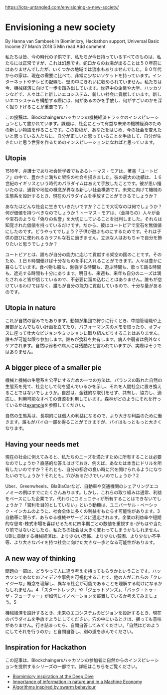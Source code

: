 https://iota-untangled.com/envisioning-a-new-society/

# Envisioning a new society
By Hanna van Sambeek  In Biomimicry, Hackathon support, Universal Basic Income  27 March 2018  5 Min read  Add comment 
<!--
We are all children of our time. Everything we have today is normal to us, but this is an illusion. Hot water from the tap wasn’t there 50 years ago, in some areas not even running water. Houses from the eighties have very few sockets, compared to the current demand. Cabling for internet or tv isn’t tucked away nicely into the wall. We are now taking steps towards a machine economy. At companies, universities and Hackathons around the world people are contributing to this new ecosystem, this new society. When envisioning a new ecosystem it is important to let go of what is, and dive deep into what wow’s. 1
-->
私たちは皆、今の時代の子供です、私たちが今日持っているすべてのものは、私たちには正常ですが、これは幻想です。蛇口からのお湯が出ることは５０年前にはありませんでしたが、いくつかの地域では流水もありませんでした。８０年代からの家は、現在の需要に比べて、非常に少ないソケットを持っています。インターネットやテレビの配線も、壁の中にきれいに収められていません。私たちは今、機械経済に向けて一歩を踏み出しています。世界中の企業や大学、ハッカソンなどで、人々はこと新しいエコシステム、新しい社会に貢献しています。新しいエコシステムを構想する際には、何があるのかを手放し、何がすごいのかを深く掘り下げることが重要です。1

<!--
This post is written as inspiration for the Machine Economy track at the Blockchaingers Hackathon. The challenge is to make a new narrative for a future machine economy that is beneficial to society. I want this post to inspire you, and anyone else who want to change current society, to let go of what you think is true and create the world that you want to live in.
-->
この投稿は、Blockchaingersハッカソンの機械経済トラックのインスピレーションとして書かれています。課題は、社会にとって有益な未来の機械経済のための新しい物語を作ることです。この投稿が、あなたをはじめ、今の社会を変えたいと思っている人たちに、自分が正しいと思っていることを手放して、自分が生きたいと思う世界を作るためのインスピレーションになればと思っています。

## Utopia
<!--
In 1516 the lawyer and social philosopher Thomas More described a fictional society of abundance in his book Utopia. His biggest achievement to me is that he dared to let go of the paradigm of his time; 16th century England. He envisioned a new social structure where there’s a different conception of currency and status. Can you let go of current paradigms when you design a machine ecosystem for the future?
-->
1516年、弁護士であり社会哲学者でもあるトーマス・モアは、著書「ユートピア」の中で、豊かさに満ちた架空の社会を描きました。彼の最大の功績は、１６世紀のイギリスという時代のパラダイムはあえて手放したことです。彼が思い描いたのは、通貨や地位の概念が異なる新しい社会構造です。未来に向けて機械の生態系を設計するとき、現在のパラダイムを手放すことができるでしょうか？

<!--
What kind of society do you want to live in? What is important here? What should have value?  Thomas More criticized how (rich) people value ‘false honours’ such as gold and gems, which have very little value in and of its own. They only have a perceived value. Therefore, in Utopia he made gemstones worthless. How? By making it something children play with. It is nothing more than a colorful rock used in children’s games. And what respectable person wants to decorate themselves with toys?
-->
あなたはどんな社会に生きていきたいですか？ここで大切なのは何でしょうか？何が価値を持つべきなのでしょうか？トーマス・モアは、（金持ちの）人々が金や宝石のような「偽りの名誉」を大切にしていることを批判しました。それらは知覚された価値を持っているだけです。だから、彼はユートピアで宝石を無価値にしたのです。どうやってでしょう？子供が遊ぶものにするためです。それは子供の遊びに使われるカラフルな石に過ぎません。立派な人はおもちゃで自分を飾りたいと思うでしょうか？

<!--
Utopia is a fictional country where everybody contributes according to their ability. Therefore they only need to work 6 hours per day to have enough. The people live in abundance: they have enough food, clothes, time to study, time to play, time to sing and dance and socialize. There is no unnecessary hoarding because everyone trusts that their needs will still be met tomorrow, next week and next year. There’s enough, because nobody is slacking, and everybody contributes to their ability.
-->
ユートピアとは、誰もが自分の能力に応じて貢献する架空の国のことです。そのため、１日６時間働けば十分なものを手に入れることができます。人々は豊かに暮らしています。食べ物も服も、勉強する時間も、遊ぶ時間も、歌って踊る時間も、遮光する時間も十分にあります。明日も、来週も、来年も自分のニーズは満たされると皆が信じているので、不必要に溜め込むことはありません。誰もが怠けているわけではなく、誰もが自分の能力に貢献しているので、十分な量があるのです。

## Utopia in nature
<!--
This is also how nature works. When animals go hunting in a group there is no middle and upper management making outrageous plans, taking notes of performance, sitting in their office working on a grand vision and mission. Everyone participates as best as they can. Everyone shares the food. The sick and weak are cared for, without exception. We are told nature is cruel to the weak and sick, but in reality this is quite far from the truth.
-->
これが自然の営みでもあります。動物が集団で狩りに行くとき、中間管理職や上層部がとんでもない計画を立てたり、パフォーマンスのメモを取ったり、オフィスに座って壮大なビジョンやミッションに取り組んだりすることはありません。誰もが可能な限り参加します。誰もが食料を共有します。病人や弱者は例外なくケアされます。自然は弱者や病人には残酷だと言われていますが、実際はそうではありません。

## A bigger piece of a smaller pie
<!--
One way to create a fair machine to machine-ecosystem could be to look at a balanced natural ecosystem, showing what we want as a society, and transpose this onto human society. Nature shares, cooperates, adapts, use all available resources without monetary transactions. See for [example](https://iota-untangled.com/nature-inspiration-worlds-largest-hackathon/) how forests do it.
-->
機械と機械の生態系を公平にするための一つの方法は、パランスの取れた自然の生態系を見て、社会として何を望んでいるかを示し、それを人間社会に置き換えることではないでしょうか。自然は、金銭的な取引をせず、共有し、協力し、適応し、利用可能なすべての資源を利用しています。森林がどのようにそれを行っているかは[example](https://iota-untangled.com/nature-inspiration-worlds-largest-hackathon/)を参照してください。

<!--
Natural ecosystems work for the greater good because it benefits the individual in the long term. Everybody gets a small piece of the pie, but the pie is much, much bigger.
-->
自然の生態系は、長期的には個人の利益になるので、より大きな利益のために働きます。誰もがパイの一部を得ることができますが、パイはもっともっと大きくなります。

## Having your needs met
<!--
If you draw a parallel to our current society: is ownership necessary to get our needs met? Intuitive answers aside, do you really want to own a drill for instance? Or do you want to be able to drill a hole at your convenience? Or do you just want the hole to be there? 2
-->
現在の社会に例えてみると、私たちのニーズを満たすために所有することは必要なのでしょうか？直感的な答えはさておき、例えば、あなたは本当にドリルを所有したいのですか？それとも、自分の都合の良い時に穴を開けられるようになりたいのでしょうか？それとも。穴があるだけでいいのでしょうか？2

<!--
There are already plenty of examples of sharing economy for cars or transportation – such as Uber, Greenwheels, BlaBlaCar. These initiatives are however usually profit based companies. Could they instead be community owned? A ‘No profit’-motive could give a host of benefits to society at large, such as Universal Basic Income. 3 It applies to any machine or service, not just cars. If a company’s profit margin and short term thinking – focusing on quarterly numbers to please the stock market – is no longer a given, our society could look very different. A machine economy that contributes to UBI can be a big step towards a society with less fear, less poverty, less inequality – a bigger pie.
-->
Uber、Greenwheels、BlaBlaCarなど、自動車や交通機関のシェアリングエコノミーの例はすでにたくさんあります。しかし、これらの取り組みは通常、利益をベースにした企業です。代わりにコミュニティが所有することはできないでしょうか？「営利を目的としていない」という動機は、ユニバーサル・ベーシック・インカムのように、社会全体に多くの利益をもたらす可能性があります。3 自動車に限らず、あらゆる機械やサービスに適応されます。企業の利益率や短期的な思考-株式市場を喜ばせるために四半期ごとの数値を重視する-がもはや当たり前ではないとしたら、私たちの社会は大きく変わってしまうかもしれません。UBIに貢献する機械経済は、より少ない恐怖、より少ない貧困、より少ない不平等、より大きなパイを持つ社会に向けた大きな一歩となる可能性があります。

## A new way of thinking
<!--
Part of the problem is how to get people to think differently. Visualizing your ideas and examples in the Hackathon could help others understand these ‘crazy’ concepts and see that a different society is possible. 4 Think of how Star Trek, The Jetsons and Back to the Future inspire innovation. 5
-->
問題の一部は、どうやって人に違う考えを持ってもらうかということです。ハッカソンであなたのアイデアや事例を可視化することで、他の人がこれらの「クレイジーな」概念を理解し、異なる社会が可能であることを理解する助けになるかもしれません。4 「スタートレック」や「ジェットソンズ」、「バック・トゥ・ザ・フューチャー」が如何にイノベーションを鼓舞しているか考えてみましょう。5

<!--
When you’re designing your machine economy; your vision of a future ecosystem, try to let go of the current paradigm. When you’re in a hole, there’s no use in digging. If you’re stuck, ask yourself: “How does nature do it?”, and take a different path.
-->
機械経済を設計するとき、未来のエコシステムのビジョンを設計するとき、現在のパラダイムを手放すようにしてください。穴の中にいるときは、掘っても意味がありません。行き詰まったら、自問自答してみてください。「自然はどのようにしてそれを行うのか」と自問自答し、別の道を歩んでください。

## Inspiration for Hackathon
<!--
This post is part of a series providing inspiration from nature for participants at the Blockchaingers Hackathon, specifically for the Machine Economy track. Read more about:
-->
この記事は、Blockchaingersハッカソンの参加者に自然からのインスピレーションを提供するシリーズの一部です。詳細はこちらをご覧ください。

- [Biomimicry inspiration at the Deep Dive](https://iota-untangled.com/nature-inspiration-worlds-largest-hackathon/)
- [Importance of information in nature and in a Machine Economy](https://iota-untangled.com/biomimicry-information-machine-economy/)
- [Algorithms inspired by swarm behaviour](https://iota-untangled.com/algorithms-inspired-swarm-behaviour/)
